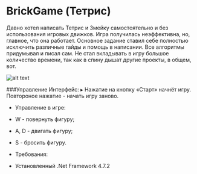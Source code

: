 # BrickGame (Тетрис)
Давно хотел написать Тетрис и Змейку самостоятельно и без использования игровых движков.
Игра получилась неэффективна, но, главное, что она работает. Основное задание ставил себе полностью исключить различные гайды и помощь в написании. Все алгоритмы придумывал и писал сам.
Не стал вкладывать в игру большое количество времени, так как в спину дышат другие проекты, в общем, вот.

![alt text](https://ibb.co/dLLV153)

###Управление
Интерфейс:
▸ Нажатие на кнопку «Старт» начнёт игру. Повтороное нажатие - начать игру заново.

* Управление в игре:
 *  W - повернуть фигуру;
 *  A, D - двигать фигуру;
 *  S - бросить фигуру.

* Требования:
 * Установленный .Net Framework 4.7.2
